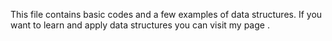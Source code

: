 This file contains basic codes and a few examples of data structures.
If you want to learn and apply data structures you can visit my page . 
